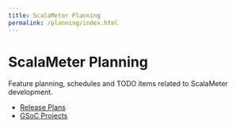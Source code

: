 ```yaml
---
title: ScalaMeter Planning
permalink: /planning/index.html
---
```


# ScalaMeter Planning

Feature planning, schedules and TODO items related to ScalaMeter development.

- [Release Plans](release/index.html)
- [GSoC Projects](gsoc/index.html)
